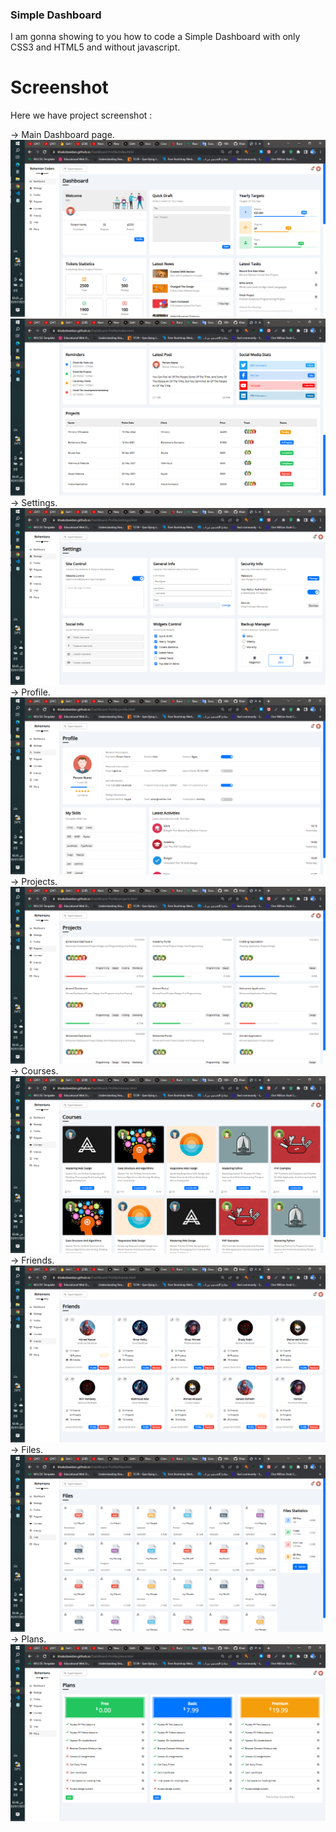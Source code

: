 ### Simple Dashboard

I am gonna showing to you how to code a Simple Dashboard with only CSS3 and HTML5 and without javascript.

# Screenshot

Here we have project screenshot :

→ Main Dashboard page.
![screenshot](1.png)
![screenshot](2.png)
→ Settings.
![screenshot](3.png)
→ Profile.
![screenshot](4.png)
→ Projects.
![screenshot](5.png)
→ Courses.
![screenshot](6.png)
→ Friends.
![screenshot](7.png)
→ Files.
![screenshot](8.png)
→ Plans.
![screenshot](9.png)
